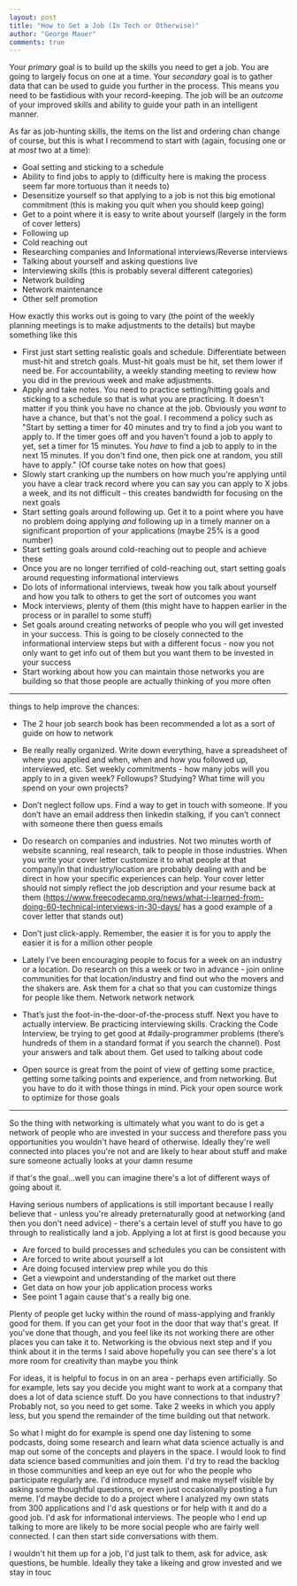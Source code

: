 ```yaml
--- 
layout: post
title: "How to Get a Job (In Tech or Otherwise)"
author: "George Mauer"
comments: true
---
```

Your *primary* goal is to build up the skills you need to get a job. You are going to largely focus on one at a time. Your *secondary* goal is to gather data that can be used to guide you further in the process. This means you need to be fastidious with your record-keeping. The job will be an *outcome* of your improved skills and ability to guide your path in an intelligent manner.

As far as job-hunting skills, the items on the list and ordering chan change of course, but this is what I recommend to start with (again, focusing one or at *most* two at a time):
* Goal setting and sticking to a schedule
* Ability to find jobs to apply to (difficulty here is making the process seem far more tortuous than it needs to)
* Desensitize yourself so that applying to a job is not this big emotional commitment (this is making you quit when you should keep going)
* Get to a point where it is easy to write about yourself (largely in the form of cover letters)
* Following up
* Cold reaching out
* Researching companies and Informational interviews/Reverse interviews
* Talking about yourself and asking questions live
* Interviewing skills (this is probably several different categories)
* Network building
* Network maintenance
* Other self promotion

How exactly this works out is going to vary (the point of the weekly planning meetings is to make adjustments to the details) but maybe something like this
* First just start setting realistic goals and schedule. Differentiate between must-hit and stretch goals. Must-hit goals must be hit, set them lower if need be. For accountability, a weekly standing meeting to review how you did in the previous week and make adjustments.
* Apply and take notes. You need to practice setting/hitting goals and sticking to a schedule so that is what you are practicing. It doesn't matter if you think you have no chance at the job. Obviously you *want* to have a chance, but that's not the goal. I recommend a policy such as "Start by setting a timer for 40 minutes and try to find a job you want to apply to. If the timer goes off and you haven't found a job to apply to yet, set a timer for 15 minutes. You *have* to find a job to apply to in the next 15 minutes. If you don't find one, then pick one at random, you still have to apply." (Of course take notes on how that goes)
* Slowly start cranking up the numbers on how much you're applying until you have a clear track record where you can say you can apply to X jobs a week, and its not difficult - this creates bandwidth for focusing on the next goals
* Start setting goals around following up. Get it to a point where you have no problem doing applying *and* following up in a timely manner on a significant proportion of your applications (maybe 25% is a good number)
* Start setting goals around cold-reaching out to people and achieve these
* Once you are no longer terrified of cold-reaching out, start setting goals around requesting informational interviews
* Do lots of informational interviews, tweak how you talk about yourself and how you talk to others to get the sort of outcomes you want
* Mock interviews, plenty of them (this might have to happen earlier in the process or in parallel to some stuff)
* Set goals around creating networks of people who you will get invested in your success. This is going to be closely connected to the informational interview steps but with a different focus - now you not only want to get info out of them but you want them to be invested in your success
* Start working about how you can maintain those networks you are building so that those people are actually thinking of you more often

-----------
things to help improve the chances:
* The 2 hour job search book has been recommended a lot as a sort of guide on how to network

* Be really really organized. Write down everything, have a spreadsheet of where you applied and when, when and how you followed up, interviewed, etc. Set weekly commitments - how many jobs will you apply to in a given week? Followups? Studying? What time will you spend on your own projects?  

* Don’t neglect follow ups. Find a way to get in touch with someone. If you don’t have an email address then linkedin stalking, if you can’t connect with someone there then guess emails

* Do research on companies and industries. Not two minutes worth of website scanning, real research, talk to people in those industries. When you write your cover letter customize it to what people at that company/in that industry/location are probably dealing with and be direct in how your specific experiences can help. Your cover letter should not simply reflect the job description and your resume back at them (https://www.freecodecamp.org/news/what-i-learned-from-doing-60-technical-interviews-in-30-days/ has a good example of a cover letter that stands out)  

* Don’t just click-apply. Remember, the easier it is for you to apply the easier it is for a million other people

* Lately I’ve been encouraging people to focus for a week on an industry or a location. Do research on this a week or two in advance - join online communities for that location/industry and find out who the movers and the shakers are. Ask them for a chat so that you can customize things for people like them. Network network network

* That’s just the foot-in-the-door-of-the-process stuff. Next you have to actually interview. Be practicing interviewing skills. Cracking the Code Interview, be trying to get good at #daily-programmer problems (there’s hundreds of them in a standard format if you search the channel). Post your answers and talk about them. Get used to talking about code

* Open source is great from the point of view of getting some practice, getting some talking points and experience, and from networking. But you have to do it with those things in mind. Pick your open source work to optimize for those goals

-----

So the thing with networking is ultimately what you want to do is get a network of people who are invested in your success and therefore pass you opportunities you wouldn't have heard of otherwise. Ideally they're well connected into places you're not and are likely to hear about stuff and make sure someone actually looks at your damn resume

if that's the goal...well you can imagine there's a lot of different ways of going about it.

Having serious numbers of applications is still important because I really believe that - unless you're already preternaturally good at networking (and then you don't need advice) - there's a certain level of stuff you have to go through to realistically land a job. Applying a lot at first is good because you
- Are forced to build processes and schedules you can be consistent with
- Are forced to write about yourself a lot
- Are doing focused interview prep while you do this
- Get a viewpoint and understanding of the market out there
- Get data on how your job application process works
- See point 1 again cause that's a really big one.

Plenty of people get lucky within the round of mass-applying and frankly good for them. If you can get your foot in the door that way that's great.
If you've done that though, and you feel like its not working there are other places you can take it to. Networking is the obvious next step and if you think about it in the terms I said above hopefully you can see there's a lot more room for creativity than maybe you think

For ideas, it is helpful to focus in on an area - perhaps even artificially. So for example, lets say you decide you might want to work at a company that does a lot of data science stuff. Do you have connections to that industry? Probably not, so you need to get some. Take 2 weeks in which you apply less, but you spend the remainder of the time building out that network.

So what I might do for example is spend one day listening to some podcasts, doing some research and learn what data science actually is and map out some of the concepts and players in the space. I would look to find data science based communities and join them. I'd try to read the backlog in those communities and keep an eye out for who the people who participate regularly are. I'd introduce myself and make myself visible by asking some thoughtful questions, or even just occasionally posting a fun meme. I'd maybe decide to do a project where I analyzed my own stats from 300 applications and I'd ask questions or for help with it and do a good job. I'd ask for informational interviews. The people who I end up talking to more are likely to be more social people who are fairly well connected. I can then start side conversations with them.

I wouldn't hit them up for a job, I'd just talk to them, ask for advice, ask questions, be humble. Ideally they take a likeing and grow invested and we stay in touc
